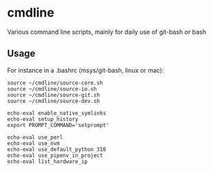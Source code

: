 # cmdline
Various command line scripts, mainly for daily use of git-bash or bash

## Usage

For instance in a .bashrc (msys/git-bash, linux or mac):
```shell
source ~/cmdline/source-core.sh
source ~/cmdline/source-io.sh
source ~/cmdline/source-git.sh
source ~/cmdline/source-dev.sh

echo-eval enable_native_symlinks
echo-eval setup_history
export PROMPT_COMMAND='setprompt'

echo-eval use_perl
echo-eval use_nvm
echo-eval use_default_python 310
echo-eval use_pipenv_in_project
echo-eval list_hardware_ip
```
